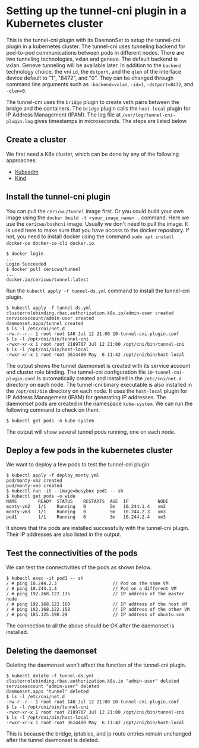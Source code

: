 # Setting up the tunnel-cni plugin in a Kubernetes cluster

This is the tunnel-cni plugin with its DaemonSet to setup the tunnel-cni plugin in a kubernetes cluster. 
The tunnel-cni uses tunneling backend for pod-to-pod communications between pods in different nodes. There are 
two tunneling technologies, vxlan and geneve. The default backend is vxlan. Geneve tunneling will be available later.
In addition to the `backend` technology choice, the vni `id`, the `dstport`, and the `qlen` of the interface device
default to "1", "8472", and "0". They can be changed through command line arguments such as `-backend=vxlan`, `-id=1`, 
`-dstport=8472`, and `-qlen=0`.

The tunnel-cni uses the 
`bridge` plugin to create veth pairs between the bridge and the containers. The `bridge` plugin calls the `host-local` plugin for 
IP Address Management (IPAM). The log file at `/var/log/tunnel-cni-plugin.log` gives timestamps
in microseconds. The steps are listed below.

## Create a cluster

We first need a K8s cluster, which can be done by any of the following approaches:
- [Kubeadm](docs/kubeadm.md)
- [Kind](docs/kind.md)

## Install the tunnel-cni plugin

You can pull the `cericwu/tunnel` image first. Or you could build your own image using the `docker build -t <your_image_name> .` command. Here we use the `cericwu/bashcni` image. Usually we don't need to pull the image. It is used here to make sure that you have access to the docker repository. If not, you need to install docker using the command `sudo apt install docker-ce docker-ce-cli docker.io`.

```
$ docker login
...
Login Succeeded
$ docker pull cericwu/tunnel
...
docker.io/cericwu/tunnel:latest
```

Run the `kubectl apply -f tunnel-ds.yml` command to install the tunnel-cni plugin.

```
$ kubectl apply -f tunnel-ds.yml
clusterrolebinding.rbac.authorization.k8s.io/admin-user created
serviceaccount/admin-user created
daemonset.apps/tunnel created
$ ls -l /etc/cni/net.d
-rw-r--r-- 1 root root 140 Jul 12 21:00 10-tunnel-cni-plugin.conf
$ ls -l /opt/cni/bin/tunnel-cni
-rwxr-xr-x 1 root root 2189707 Jul 12 21:00 /opt/cni/bin/tunnel-cni
$ ls -l /opt/cni/bin/host-local
-rwxr-xr-x 1 root root 3614480 May  6 11:42 /opt/cni/bin/host-local
```

The output shows the tunnel daemonset is created with its service account and cluster role binding.
The tunnel-cni configuration file `10-tunnel-cni-plugin.conf` is automatically created
and installed in the `/etc/cni/net.d` directory on each node.
The tunnel-cni binary executable is also installed in the `/opt/cni/bin` directory on each node. It uses
the `host-local` plugin for IP Address Management (IPAM) for generating IP addresses.
The daemonset pods are created in the namespace `kube-system`.
We can run the following command to check on them.


```
$ kubectl get pods -n kube-system
```

The output will show several tunnel pods running, one on each node.

## Deploy a few pods in the kubernetes cluster

We want to deploy a few pods to test the tunnel-cni plugin.


```
$ kubectl apply -f deploy_monty.yml
pod/monty-vm2 created
pod/monty-vm3 created
$ kubectl run -it --image=busybox pod1 -- sh
$ kubectl get pods -o wide
NAME        READY  STATUS    RESTARTS  AGE  IP           NODE
monty-vm2   1/1    Running   0         5m   10.244.1.4   vm2
monty-vm3   1/1    Running   0         5m   10.244.2.3   vm3
pod1        1/1    Running   0         3m   10.244.2.4   vm3
```

It shows that the pods are installed successfully with the tunnel-cni plugin. Their IP addresses are also listed in the output.

## Test the connectivities of the pods

We can test the connectivities of the pods as shown below.

```
$ kubectl exec -it pod1 -- sh
/ # ping 10.244.2.3                     // Pod on the same VM
/ # ping 10.244.1.4                     // Pod on a different VM
/ # ping 192.168.122.135                // IP address of the master node
/ # ping 192.168.122.160                // IP address of the host VM
/ # ping 192.168.122.158                // IP address of the other VM
/ # ping 185.125.190.29                 // IP address of ubuntu.com
```

The connection to all the above should be OK after the daemonset is installed.

## Deleting the daemonset

Deleting the daemonset won't affect the function of the tunnel-cni plugin.

```
$ kubectl delete -f tunnel-ds.yml
clusterrolebinding.rbac.authorization.k8s.io "admin-user" deleted
serviceaccount "admin-user" deleted
daemonset.apps "tunnel" deleted
$ ls -l /etc/cni/net.d
-rw-r--r-- 1 root root 140 Jul 12 21:00 10-tunnel-cni-plugin.conf
$ ls -l /opt/cni/bin/tunnel-cni
-rwxr-xr-x 1 root root 2189707 Jul 12 21:00 /opt/cni/bin/tunnel-cni
$ ls -l /opt/cni/bin/host-local
-rwxr-xr-x 1 root root 3614480 May  6 11:42 /opt/cni/bin/host-local
```

This is because the bridge, iptables, and ip route entries remain unchanged
after the tunnel daemonset is deleted.
